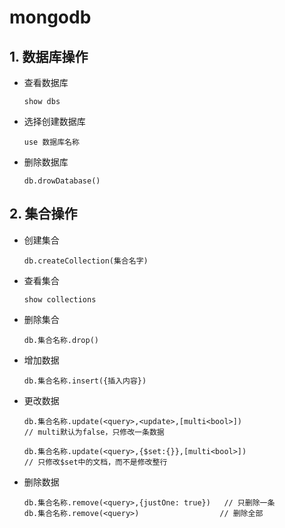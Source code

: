 # mongodb

## 1. 数据库操作

 * 查看数据库

   ```
   show dbs
   ```

 * 选择创建数据库

   ```
   use 数据库名称
   ```

* 删除数据库

  ```
  db.drowDatabase()
  ```

## 2. 集合操作

* 创建集合

  ```
  db.createCollection(集合名字)
  ```

* 查看集合

  ```
  show collections
  ```

* 删除集合

  ```
  db.集合名称.drop()
  ```

* 增加数据

  ```
  db.集合名称.insert({插入内容})
  ```

* 更改数据

  ``` 
  db.集合名称.update(<query>,<update>,[multi<bool>])
  // multi默认为false，只修改一条数据
  
  db.集合名称.update(<query>,{$set:{}},[multi<bool>])
  // 只修改$set中的文档，而不是修改整行
  ```

* 删除数据

  ``` 
  db.集合名称.remove(<query>,{justOne: true})	// 只删除一条
  db.集合名称.remove(<query>)				   // 删除全部
  ```

  